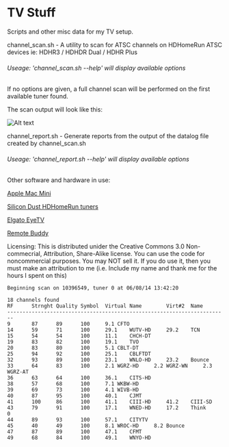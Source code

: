 TV Stuff
========
Scripts and other misc data for my TV setup.

channel_scan.sh - A utility to scan for ATSC channels on HDHomeRun ATSC devices ie: HDHR3 / HDHDR Dual / HDHR Plus

###### Useage: 'channel_scan.sh --help' will display available options

If no options are given, a full channel scan will be performed on the first available tuner found.

The scan output will look like this:

![Alt text](/../screenshots/screenshots/scan-ouput.png?raw=true)

channel_report.sh - Generate reports from the output of the datalog file created by channel_scan.sh

###### Useage: 'channel_report.sh --help' will display available options

Other software and hardware in use:

[Apple Mac Mini](http://www.apple.com/ca/mac-mini/)

[Silicon Dust HDHomeRun tuners](http://www.silicondust.com/products_new/)

[Elgato EyeTV](http://www.elgato.com/eyetv/eyetv-3)

[Remote Buddy](http://www.iospirit.com/products/remotebuddy/)


Licensing: This is distributed unider the Creative Commons 3.0 Non-commecrial, Attribution, Share-Alike license. You can use the code for noncommercial purposes. You may NOT sell it. If you do use it, then you must make an attribution to me (i.e. Include my name and thank me for the hours I spent on this)


```
Beginning scan on 10396549, tuner 0 at 06/08/14 13:42:20

18 channels found
RF		Strnght	Quality	Symbol	Virtual	Name		Virt#2	Name
------------------------------------------------------------------------
9		87		89		100		9.1	CFTO						
14		59		71		100		29.1	WUTV-HD		29.2	TCN								
15		54		54		100		11.1	CHCH-DT											
19		83		82		100		19.1	TVO											
20		83		80		100		5.1	CBLT-DT											
25		94		92		100		25.1	CBLFTDT											
32		93		89		100		23.1	WNLO-HD		23.2	Bounce								
33		64		83		100		2.1	WGRZ-HD		2.2	WGRZ-WN		2.3	WGRZ-AT					
36		63		64		100		36.1	CITS-HD											
38		57		68		100		7.1	WKBW-HD											
39		69		73		100		4.1	WIVB-HD											
40		87		95		100		40.1	CJMT											
41		100		86		100		41.1	CIII-HD		41.2	CIII-SD								
43		79		91		100		17.1	WNED-HD		17.2	Think		0						
44		89		93		100		57.1	CITYTV											
45		40		49		100		8.1	WROC-HD		8.2	Bounce								
47		87		89		100		47.1	CFMT											
49		68		84		100		49.1	WNYO-HD											
```
